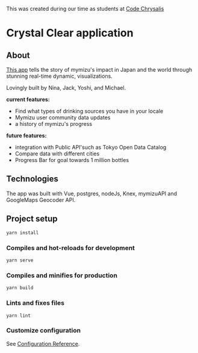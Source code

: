 This was created during our time as students at [Code Chrysalis](https://www.codechrysalis.io/)
# Crystal Clear application


## About
[This app](https://mizu-view.herokuapp.com/) tells the story of mymizu's impact in Japan and the world through stunning real-time dynamic, visualizations. 

Lovingly built by Nina, Jack, Yoshi, and Michael.

**current features:**

- Find what types of drinking sources you have in your locale
- Mymizu user community data updates
- a history of mymizu's progress

**future features:**

- integration with Public API'such as Tokyo Open Data Catalog
- Compare data with different cities
- Progress Bar for goal towards 1 million bottles

## Technologies

The app was built with Vue, postgres, nodeJs, Knex, mymizuAPI and GoogleMaps Geocoder API.

## Project setup
```
yarn install
```

### Compiles and hot-reloads for development
```
yarn serve
```

### Compiles and minifies for production
```
yarn build
```

### Lints and fixes files
```
yarn lint
```

### Customize configuration
See [Configuration Reference](https://cli.vuejs.org/config/).
